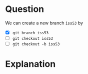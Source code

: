# Question
We can create a new branch `iss53` by
- [x] `git branch iss53`
- [ ] `git checkout iss53`
- [ ] `git checkout -b iss53`

# Explanation
